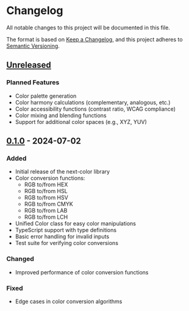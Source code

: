 # Changelog

All notable changes to this project will be documented in this file.

The format is based on [Keep a Changelog](https://keepachangelog.com/en/1.0.0/),
and this project adheres to [Semantic Versioning](https://semver.org/spec/v2.0.0.html).

## [Unreleased]

### Planned Features

- Color palette generation
- Color harmony calculations (complementary, analogous, etc.)
- Color accessibility functions (contrast ratio, WCAG compliance)
- Color mixing and blending functions
- Support for additional color spaces (e.g., XYZ, YUV)

## [0.1.0] - 2024-07-02

### Added

- Initial release of the next-color library
- Color conversion functions:
  - RGB to/from HEX
  - RGB to/from HSL
  - RGB to/from HSV
  - RGB to/from CMYK
  - RGB to/from LAB
  - RGB to/from LCH
- Unified Color class for easy color manipulations
- TypeScript support with type definitions
- Basic error handling for invalid inputs
- Test suite for verifying color conversions

### Changed

- Improved performance of color conversion functions

### Fixed

- Edge cases in color conversion algorithms

[Unreleased]: https://github.com/yourusername/next-color/compare/v0.1.0...HEAD
[0.1.0]: https://github.com/yourusername/next-color/releases/tag/v0.1.0
